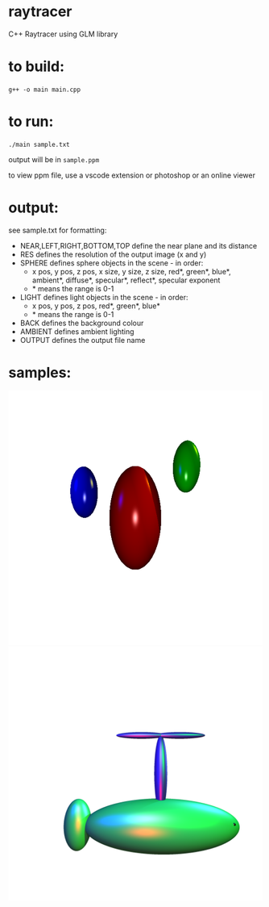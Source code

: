 # raytracer
C++ Raytracer using GLM library

# to build:
`g++ -o main main.cpp`

# to run:
`./main sample.txt`

output will be in `sample.ppm`

to view ppm file, use a vscode extension or photoshop or an online viewer

# output:
see sample.txt for formatting:
- NEAR,LEFT,RIGHT,BOTTOM,TOP define the near plane and its distance
- RES defines the resolution of the output image (x and y)
- SPHERE defines sphere objects in the scene - in order:
  - x pos, y pos, z pos, x size, y size, z size, red*, green*, blue*, ambient*, diffuse*, specular*, reflect*, specular exponent
  - \* means the range is 0-1
- LIGHT defines light objects in the scene - in order:
  - x pos, y pos, z pos, red*, green*, blue*
  - \* means the range is 0-1
- BACK defines the background colour
- AMBIENT defines ambient lighting
- OUTPUT defines the output file name

# samples:
![sample.txt rendered](https://raw.githubusercontent.com/kukuminer/raytracer/main/samples/sample.png)
![whale.txt rendered](https://raw.githubusercontent.com/kukuminer/raytracer/main/samples/whale.png)
